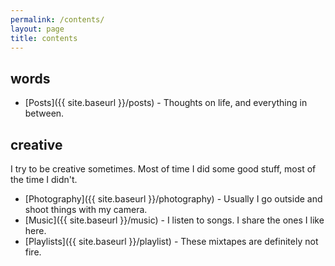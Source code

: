 ```yaml
---
permalink: /contents/
layout: page
title: contents
---
```


## words

* [Posts]({{ site.baseurl }}/posts) - Thoughts on life, and everything in between.

## creative

I try to be creative sometimes. Most of time I did some good stuff, most of the time I didn't.

* [Photography]({{ site.baseurl }}/photography) - Usually I go outside and shoot things with my camera.
* [Music]({{ site.baseurl }}/music) - I listen to songs. I share the ones I like here.
* [Playlists]({{ site.baseurl }}/playlist) - These mixtapes are definitely not fire.
